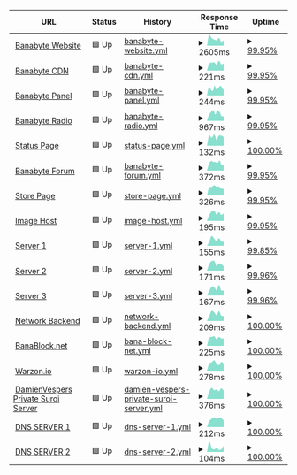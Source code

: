 <!--start: status pages-->
<!-- This summary is generated by Upptime (https://github.com/upptime/upptime) -->
<!-- Do not edit this manually, your changes will be overwritten -->
<!-- prettier-ignore -->
| URL | Status | History | Response Time | Uptime |
| --- | ------ | ------- | ------------- | ------ |
| <img alt="" src="https://icons.duckduckgo.com/ip3/banabyte.com.ico" height="13"> [Banabyte Website](https://Banabyte.com) | 🟩 Up | [banabyte-website.yml](https://github.com/Banabyte/status.banabyte.com/commits/HEAD/history/banabyte-website.yml) | <details><summary><img alt="Response time graph" src="./graphs/banabyte-website/response-time-week.png" height="20"> 2605ms</summary><br><a href="https://status.banabyte.com/history/banabyte-website"><img alt="Response time 453" src="https://img.shields.io/endpoint?url=https%3A%2F%2Fraw.githubusercontent.com%2FBanabyte%2Fstatus.banabyte.com%2FHEAD%2Fapi%2Fbanabyte-website%2Fresponse-time.json"></a><br><a href="https://status.banabyte.com/history/banabyte-website"><img alt="24-hour response time 7322" src="https://img.shields.io/endpoint?url=https%3A%2F%2Fraw.githubusercontent.com%2FBanabyte%2Fstatus.banabyte.com%2FHEAD%2Fapi%2Fbanabyte-website%2Fresponse-time-day.json"></a><br><a href="https://status.banabyte.com/history/banabyte-website"><img alt="7-day response time 2605" src="https://img.shields.io/endpoint?url=https%3A%2F%2Fraw.githubusercontent.com%2FBanabyte%2Fstatus.banabyte.com%2FHEAD%2Fapi%2Fbanabyte-website%2Fresponse-time-week.json"></a><br><a href="https://status.banabyte.com/history/banabyte-website"><img alt="30-day response time 754" src="https://img.shields.io/endpoint?url=https%3A%2F%2Fraw.githubusercontent.com%2FBanabyte%2Fstatus.banabyte.com%2FHEAD%2Fapi%2Fbanabyte-website%2Fresponse-time-month.json"></a><br><a href="https://status.banabyte.com/history/banabyte-website"><img alt="1-year response time 453" src="https://img.shields.io/endpoint?url=https%3A%2F%2Fraw.githubusercontent.com%2FBanabyte%2Fstatus.banabyte.com%2FHEAD%2Fapi%2Fbanabyte-website%2Fresponse-time-year.json"></a></details> | <details><summary><a href="https://status.banabyte.com/history/banabyte-website">99.95%</a></summary><a href="https://status.banabyte.com/history/banabyte-website"><img alt="All-time uptime 96.77%" src="https://img.shields.io/endpoint?url=https%3A%2F%2Fraw.githubusercontent.com%2FBanabyte%2Fstatus.banabyte.com%2FHEAD%2Fapi%2Fbanabyte-website%2Fuptime.json"></a><br><a href="https://status.banabyte.com/history/banabyte-website"><img alt="24-hour uptime 99.62%" src="https://img.shields.io/endpoint?url=https%3A%2F%2Fraw.githubusercontent.com%2FBanabyte%2Fstatus.banabyte.com%2FHEAD%2Fapi%2Fbanabyte-website%2Fuptime-day.json"></a><br><a href="https://status.banabyte.com/history/banabyte-website"><img alt="7-day uptime 99.95%" src="https://img.shields.io/endpoint?url=https%3A%2F%2Fraw.githubusercontent.com%2FBanabyte%2Fstatus.banabyte.com%2FHEAD%2Fapi%2Fbanabyte-website%2Fuptime-week.json"></a><br><a href="https://status.banabyte.com/history/banabyte-website"><img alt="30-day uptime 99.51%" src="https://img.shields.io/endpoint?url=https%3A%2F%2Fraw.githubusercontent.com%2FBanabyte%2Fstatus.banabyte.com%2FHEAD%2Fapi%2Fbanabyte-website%2Fuptime-month.json"></a><br><a href="https://status.banabyte.com/history/banabyte-website"><img alt="1-year uptime 96.77%" src="https://img.shields.io/endpoint?url=https%3A%2F%2Fraw.githubusercontent.com%2FBanabyte%2Fstatus.banabyte.com%2FHEAD%2Fapi%2Fbanabyte-website%2Fuptime-year.json"></a></details>
| <img alt="" src="https://icons.duckduckgo.com/ip3/cdn.banabyte.com.ico" height="13"> [Banabyte CDN](https://cdn.banabyte.com) | 🟩 Up | [banabyte-cdn.yml](https://github.com/Banabyte/status.banabyte.com/commits/HEAD/history/banabyte-cdn.yml) | <details><summary><img alt="Response time graph" src="./graphs/banabyte-cdn/response-time-week.png" height="20"> 221ms</summary><br><a href="https://status.banabyte.com/history/banabyte-cdn"><img alt="Response time 335" src="https://img.shields.io/endpoint?url=https%3A%2F%2Fraw.githubusercontent.com%2FBanabyte%2Fstatus.banabyte.com%2FHEAD%2Fapi%2Fbanabyte-cdn%2Fresponse-time.json"></a><br><a href="https://status.banabyte.com/history/banabyte-cdn"><img alt="24-hour response time 204" src="https://img.shields.io/endpoint?url=https%3A%2F%2Fraw.githubusercontent.com%2FBanabyte%2Fstatus.banabyte.com%2FHEAD%2Fapi%2Fbanabyte-cdn%2Fresponse-time-day.json"></a><br><a href="https://status.banabyte.com/history/banabyte-cdn"><img alt="7-day response time 221" src="https://img.shields.io/endpoint?url=https%3A%2F%2Fraw.githubusercontent.com%2FBanabyte%2Fstatus.banabyte.com%2FHEAD%2Fapi%2Fbanabyte-cdn%2Fresponse-time-week.json"></a><br><a href="https://status.banabyte.com/history/banabyte-cdn"><img alt="30-day response time 221" src="https://img.shields.io/endpoint?url=https%3A%2F%2Fraw.githubusercontent.com%2FBanabyte%2Fstatus.banabyte.com%2FHEAD%2Fapi%2Fbanabyte-cdn%2Fresponse-time-month.json"></a><br><a href="https://status.banabyte.com/history/banabyte-cdn"><img alt="1-year response time 335" src="https://img.shields.io/endpoint?url=https%3A%2F%2Fraw.githubusercontent.com%2FBanabyte%2Fstatus.banabyte.com%2FHEAD%2Fapi%2Fbanabyte-cdn%2Fresponse-time-year.json"></a></details> | <details><summary><a href="https://status.banabyte.com/history/banabyte-cdn">99.95%</a></summary><a href="https://status.banabyte.com/history/banabyte-cdn"><img alt="All-time uptime 99.35%" src="https://img.shields.io/endpoint?url=https%3A%2F%2Fraw.githubusercontent.com%2FBanabyte%2Fstatus.banabyte.com%2FHEAD%2Fapi%2Fbanabyte-cdn%2Fuptime.json"></a><br><a href="https://status.banabyte.com/history/banabyte-cdn"><img alt="24-hour uptime 99.62%" src="https://img.shields.io/endpoint?url=https%3A%2F%2Fraw.githubusercontent.com%2FBanabyte%2Fstatus.banabyte.com%2FHEAD%2Fapi%2Fbanabyte-cdn%2Fuptime-day.json"></a><br><a href="https://status.banabyte.com/history/banabyte-cdn"><img alt="7-day uptime 99.95%" src="https://img.shields.io/endpoint?url=https%3A%2F%2Fraw.githubusercontent.com%2FBanabyte%2Fstatus.banabyte.com%2FHEAD%2Fapi%2Fbanabyte-cdn%2Fuptime-week.json"></a><br><a href="https://status.banabyte.com/history/banabyte-cdn"><img alt="30-day uptime 99.53%" src="https://img.shields.io/endpoint?url=https%3A%2F%2Fraw.githubusercontent.com%2FBanabyte%2Fstatus.banabyte.com%2FHEAD%2Fapi%2Fbanabyte-cdn%2Fuptime-month.json"></a><br><a href="https://status.banabyte.com/history/banabyte-cdn"><img alt="1-year uptime 99.35%" src="https://img.shields.io/endpoint?url=https%3A%2F%2Fraw.githubusercontent.com%2FBanabyte%2Fstatus.banabyte.com%2FHEAD%2Fapi%2Fbanabyte-cdn%2Fuptime-year.json"></a></details>
| <img alt="" src="https://icons.duckduckgo.com/ip3/panel.banabyte.com.ico" height="13"> [Banabyte Panel](https://panel.banabyte.com) | 🟩 Up | [banabyte-panel.yml](https://github.com/Banabyte/status.banabyte.com/commits/HEAD/history/banabyte-panel.yml) | <details><summary><img alt="Response time graph" src="./graphs/banabyte-panel/response-time-week.png" height="20"> 244ms</summary><br><a href="https://status.banabyte.com/history/banabyte-panel"><img alt="Response time 472" src="https://img.shields.io/endpoint?url=https%3A%2F%2Fraw.githubusercontent.com%2FBanabyte%2Fstatus.banabyte.com%2FHEAD%2Fapi%2Fbanabyte-panel%2Fresponse-time.json"></a><br><a href="https://status.banabyte.com/history/banabyte-panel"><img alt="24-hour response time 201" src="https://img.shields.io/endpoint?url=https%3A%2F%2Fraw.githubusercontent.com%2FBanabyte%2Fstatus.banabyte.com%2FHEAD%2Fapi%2Fbanabyte-panel%2Fresponse-time-day.json"></a><br><a href="https://status.banabyte.com/history/banabyte-panel"><img alt="7-day response time 244" src="https://img.shields.io/endpoint?url=https%3A%2F%2Fraw.githubusercontent.com%2FBanabyte%2Fstatus.banabyte.com%2FHEAD%2Fapi%2Fbanabyte-panel%2Fresponse-time-week.json"></a><br><a href="https://status.banabyte.com/history/banabyte-panel"><img alt="30-day response time 243" src="https://img.shields.io/endpoint?url=https%3A%2F%2Fraw.githubusercontent.com%2FBanabyte%2Fstatus.banabyte.com%2FHEAD%2Fapi%2Fbanabyte-panel%2Fresponse-time-month.json"></a><br><a href="https://status.banabyte.com/history/banabyte-panel"><img alt="1-year response time 472" src="https://img.shields.io/endpoint?url=https%3A%2F%2Fraw.githubusercontent.com%2FBanabyte%2Fstatus.banabyte.com%2FHEAD%2Fapi%2Fbanabyte-panel%2Fresponse-time-year.json"></a></details> | <details><summary><a href="https://status.banabyte.com/history/banabyte-panel">99.95%</a></summary><a href="https://status.banabyte.com/history/banabyte-panel"><img alt="All-time uptime 98.93%" src="https://img.shields.io/endpoint?url=https%3A%2F%2Fraw.githubusercontent.com%2FBanabyte%2Fstatus.banabyte.com%2FHEAD%2Fapi%2Fbanabyte-panel%2Fuptime.json"></a><br><a href="https://status.banabyte.com/history/banabyte-panel"><img alt="24-hour uptime 99.65%" src="https://img.shields.io/endpoint?url=https%3A%2F%2Fraw.githubusercontent.com%2FBanabyte%2Fstatus.banabyte.com%2FHEAD%2Fapi%2Fbanabyte-panel%2Fuptime-day.json"></a><br><a href="https://status.banabyte.com/history/banabyte-panel"><img alt="7-day uptime 99.95%" src="https://img.shields.io/endpoint?url=https%3A%2F%2Fraw.githubusercontent.com%2FBanabyte%2Fstatus.banabyte.com%2FHEAD%2Fapi%2Fbanabyte-panel%2Fuptime-week.json"></a><br><a href="https://status.banabyte.com/history/banabyte-panel"><img alt="30-day uptime 99.56%" src="https://img.shields.io/endpoint?url=https%3A%2F%2Fraw.githubusercontent.com%2FBanabyte%2Fstatus.banabyte.com%2FHEAD%2Fapi%2Fbanabyte-panel%2Fuptime-month.json"></a><br><a href="https://status.banabyte.com/history/banabyte-panel"><img alt="1-year uptime 98.93%" src="https://img.shields.io/endpoint?url=https%3A%2F%2Fraw.githubusercontent.com%2FBanabyte%2Fstatus.banabyte.com%2FHEAD%2Fapi%2Fbanabyte-panel%2Fuptime-year.json"></a></details>
| <img alt="" src="https://icons.duckduckgo.com/ip3/radio.banabyte.com.ico" height="13"> [Banabyte Radio](https://radio.banabyte.com) | 🟩 Up | [banabyte-radio.yml](https://github.com/Banabyte/status.banabyte.com/commits/HEAD/history/banabyte-radio.yml) | <details><summary><img alt="Response time graph" src="./graphs/banabyte-radio/response-time-week.png" height="20"> 967ms</summary><br><a href="https://status.banabyte.com/history/banabyte-radio"><img alt="Response time 451" src="https://img.shields.io/endpoint?url=https%3A%2F%2Fraw.githubusercontent.com%2FBanabyte%2Fstatus.banabyte.com%2FHEAD%2Fapi%2Fbanabyte-radio%2Fresponse-time.json"></a><br><a href="https://status.banabyte.com/history/banabyte-radio"><img alt="24-hour response time 2037" src="https://img.shields.io/endpoint?url=https%3A%2F%2Fraw.githubusercontent.com%2FBanabyte%2Fstatus.banabyte.com%2FHEAD%2Fapi%2Fbanabyte-radio%2Fresponse-time-day.json"></a><br><a href="https://status.banabyte.com/history/banabyte-radio"><img alt="7-day response time 967" src="https://img.shields.io/endpoint?url=https%3A%2F%2Fraw.githubusercontent.com%2FBanabyte%2Fstatus.banabyte.com%2FHEAD%2Fapi%2Fbanabyte-radio%2Fresponse-time-week.json"></a><br><a href="https://status.banabyte.com/history/banabyte-radio"><img alt="30-day response time 520" src="https://img.shields.io/endpoint?url=https%3A%2F%2Fraw.githubusercontent.com%2FBanabyte%2Fstatus.banabyte.com%2FHEAD%2Fapi%2Fbanabyte-radio%2Fresponse-time-month.json"></a><br><a href="https://status.banabyte.com/history/banabyte-radio"><img alt="1-year response time 451" src="https://img.shields.io/endpoint?url=https%3A%2F%2Fraw.githubusercontent.com%2FBanabyte%2Fstatus.banabyte.com%2FHEAD%2Fapi%2Fbanabyte-radio%2Fresponse-time-year.json"></a></details> | <details><summary><a href="https://status.banabyte.com/history/banabyte-radio">99.95%</a></summary><a href="https://status.banabyte.com/history/banabyte-radio"><img alt="All-time uptime 99.71%" src="https://img.shields.io/endpoint?url=https%3A%2F%2Fraw.githubusercontent.com%2FBanabyte%2Fstatus.banabyte.com%2FHEAD%2Fapi%2Fbanabyte-radio%2Fuptime.json"></a><br><a href="https://status.banabyte.com/history/banabyte-radio"><img alt="24-hour uptime 99.65%" src="https://img.shields.io/endpoint?url=https%3A%2F%2Fraw.githubusercontent.com%2FBanabyte%2Fstatus.banabyte.com%2FHEAD%2Fapi%2Fbanabyte-radio%2Fuptime-day.json"></a><br><a href="https://status.banabyte.com/history/banabyte-radio"><img alt="7-day uptime 99.95%" src="https://img.shields.io/endpoint?url=https%3A%2F%2Fraw.githubusercontent.com%2FBanabyte%2Fstatus.banabyte.com%2FHEAD%2Fapi%2Fbanabyte-radio%2Fuptime-week.json"></a><br><a href="https://status.banabyte.com/history/banabyte-radio"><img alt="30-day uptime 99.57%" src="https://img.shields.io/endpoint?url=https%3A%2F%2Fraw.githubusercontent.com%2FBanabyte%2Fstatus.banabyte.com%2FHEAD%2Fapi%2Fbanabyte-radio%2Fuptime-month.json"></a><br><a href="https://status.banabyte.com/history/banabyte-radio"><img alt="1-year uptime 99.71%" src="https://img.shields.io/endpoint?url=https%3A%2F%2Fraw.githubusercontent.com%2FBanabyte%2Fstatus.banabyte.com%2FHEAD%2Fapi%2Fbanabyte-radio%2Fuptime-year.json"></a></details>
| <img alt="" src="https://icons.duckduckgo.com/ip3/status.banabyte.com.ico" height="13"> [Status Page](https://status.banabyte.com) | 🟩 Up | [status-page.yml](https://github.com/Banabyte/status.banabyte.com/commits/HEAD/history/status-page.yml) | <details><summary><img alt="Response time graph" src="./graphs/status-page/response-time-week.png" height="20"> 132ms</summary><br><a href="https://status.banabyte.com/history/status-page"><img alt="Response time 125" src="https://img.shields.io/endpoint?url=https%3A%2F%2Fraw.githubusercontent.com%2FBanabyte%2Fstatus.banabyte.com%2FHEAD%2Fapi%2Fstatus-page%2Fresponse-time.json"></a><br><a href="https://status.banabyte.com/history/status-page"><img alt="24-hour response time 164" src="https://img.shields.io/endpoint?url=https%3A%2F%2Fraw.githubusercontent.com%2FBanabyte%2Fstatus.banabyte.com%2FHEAD%2Fapi%2Fstatus-page%2Fresponse-time-day.json"></a><br><a href="https://status.banabyte.com/history/status-page"><img alt="7-day response time 132" src="https://img.shields.io/endpoint?url=https%3A%2F%2Fraw.githubusercontent.com%2FBanabyte%2Fstatus.banabyte.com%2FHEAD%2Fapi%2Fstatus-page%2Fresponse-time-week.json"></a><br><a href="https://status.banabyte.com/history/status-page"><img alt="30-day response time 121" src="https://img.shields.io/endpoint?url=https%3A%2F%2Fraw.githubusercontent.com%2FBanabyte%2Fstatus.banabyte.com%2FHEAD%2Fapi%2Fstatus-page%2Fresponse-time-month.json"></a><br><a href="https://status.banabyte.com/history/status-page"><img alt="1-year response time 125" src="https://img.shields.io/endpoint?url=https%3A%2F%2Fraw.githubusercontent.com%2FBanabyte%2Fstatus.banabyte.com%2FHEAD%2Fapi%2Fstatus-page%2Fresponse-time-year.json"></a></details> | <details><summary><a href="https://status.banabyte.com/history/status-page">100.00%</a></summary><a href="https://status.banabyte.com/history/status-page"><img alt="All-time uptime 100.00%" src="https://img.shields.io/endpoint?url=https%3A%2F%2Fraw.githubusercontent.com%2FBanabyte%2Fstatus.banabyte.com%2FHEAD%2Fapi%2Fstatus-page%2Fuptime.json"></a><br><a href="https://status.banabyte.com/history/status-page"><img alt="24-hour uptime 100.00%" src="https://img.shields.io/endpoint?url=https%3A%2F%2Fraw.githubusercontent.com%2FBanabyte%2Fstatus.banabyte.com%2FHEAD%2Fapi%2Fstatus-page%2Fuptime-day.json"></a><br><a href="https://status.banabyte.com/history/status-page"><img alt="7-day uptime 100.00%" src="https://img.shields.io/endpoint?url=https%3A%2F%2Fraw.githubusercontent.com%2FBanabyte%2Fstatus.banabyte.com%2FHEAD%2Fapi%2Fstatus-page%2Fuptime-week.json"></a><br><a href="https://status.banabyte.com/history/status-page"><img alt="30-day uptime 100.00%" src="https://img.shields.io/endpoint?url=https%3A%2F%2Fraw.githubusercontent.com%2FBanabyte%2Fstatus.banabyte.com%2FHEAD%2Fapi%2Fstatus-page%2Fuptime-month.json"></a><br><a href="https://status.banabyte.com/history/status-page"><img alt="1-year uptime 100.00%" src="https://img.shields.io/endpoint?url=https%3A%2F%2Fraw.githubusercontent.com%2FBanabyte%2Fstatus.banabyte.com%2FHEAD%2Fapi%2Fstatus-page%2Fuptime-year.json"></a></details>
| <img alt="" src="https://icons.duckduckgo.com/ip3/forum.banabyte.com.ico" height="13"> [Banabyte Forum](https://forum.banabyte.com) | 🟩 Up | [banabyte-forum.yml](https://github.com/Banabyte/status.banabyte.com/commits/HEAD/history/banabyte-forum.yml) | <details><summary><img alt="Response time graph" src="./graphs/banabyte-forum/response-time-week.png" height="20"> 372ms</summary><br><a href="https://status.banabyte.com/history/banabyte-forum"><img alt="Response time 977" src="https://img.shields.io/endpoint?url=https%3A%2F%2Fraw.githubusercontent.com%2FBanabyte%2Fstatus.banabyte.com%2FHEAD%2Fapi%2Fbanabyte-forum%2Fresponse-time.json"></a><br><a href="https://status.banabyte.com/history/banabyte-forum"><img alt="24-hour response time 315" src="https://img.shields.io/endpoint?url=https%3A%2F%2Fraw.githubusercontent.com%2FBanabyte%2Fstatus.banabyte.com%2FHEAD%2Fapi%2Fbanabyte-forum%2Fresponse-time-day.json"></a><br><a href="https://status.banabyte.com/history/banabyte-forum"><img alt="7-day response time 372" src="https://img.shields.io/endpoint?url=https%3A%2F%2Fraw.githubusercontent.com%2FBanabyte%2Fstatus.banabyte.com%2FHEAD%2Fapi%2Fbanabyte-forum%2Fresponse-time-week.json"></a><br><a href="https://status.banabyte.com/history/banabyte-forum"><img alt="30-day response time 371" src="https://img.shields.io/endpoint?url=https%3A%2F%2Fraw.githubusercontent.com%2FBanabyte%2Fstatus.banabyte.com%2FHEAD%2Fapi%2Fbanabyte-forum%2Fresponse-time-month.json"></a><br><a href="https://status.banabyte.com/history/banabyte-forum"><img alt="1-year response time 977" src="https://img.shields.io/endpoint?url=https%3A%2F%2Fraw.githubusercontent.com%2FBanabyte%2Fstatus.banabyte.com%2FHEAD%2Fapi%2Fbanabyte-forum%2Fresponse-time-year.json"></a></details> | <details><summary><a href="https://status.banabyte.com/history/banabyte-forum">99.95%</a></summary><a href="https://status.banabyte.com/history/banabyte-forum"><img alt="All-time uptime 99.27%" src="https://img.shields.io/endpoint?url=https%3A%2F%2Fraw.githubusercontent.com%2FBanabyte%2Fstatus.banabyte.com%2FHEAD%2Fapi%2Fbanabyte-forum%2Fuptime.json"></a><br><a href="https://status.banabyte.com/history/banabyte-forum"><img alt="24-hour uptime 99.65%" src="https://img.shields.io/endpoint?url=https%3A%2F%2Fraw.githubusercontent.com%2FBanabyte%2Fstatus.banabyte.com%2FHEAD%2Fapi%2Fbanabyte-forum%2Fuptime-day.json"></a><br><a href="https://status.banabyte.com/history/banabyte-forum"><img alt="7-day uptime 99.95%" src="https://img.shields.io/endpoint?url=https%3A%2F%2Fraw.githubusercontent.com%2FBanabyte%2Fstatus.banabyte.com%2FHEAD%2Fapi%2Fbanabyte-forum%2Fuptime-week.json"></a><br><a href="https://status.banabyte.com/history/banabyte-forum"><img alt="30-day uptime 99.56%" src="https://img.shields.io/endpoint?url=https%3A%2F%2Fraw.githubusercontent.com%2FBanabyte%2Fstatus.banabyte.com%2FHEAD%2Fapi%2Fbanabyte-forum%2Fuptime-month.json"></a><br><a href="https://status.banabyte.com/history/banabyte-forum"><img alt="1-year uptime 99.27%" src="https://img.shields.io/endpoint?url=https%3A%2F%2Fraw.githubusercontent.com%2FBanabyte%2Fstatus.banabyte.com%2FHEAD%2Fapi%2Fbanabyte-forum%2Fuptime-year.json"></a></details>
| <img alt="" src="https://icons.duckduckgo.com/ip3/store.banabyte.com.ico" height="13"> [Store Page](https://store.banabyte.com) | 🟩 Up | [store-page.yml](https://github.com/Banabyte/status.banabyte.com/commits/HEAD/history/store-page.yml) | <details><summary><img alt="Response time graph" src="./graphs/store-page/response-time-week.png" height="20"> 326ms</summary><br><a href="https://status.banabyte.com/history/store-page"><img alt="Response time 524" src="https://img.shields.io/endpoint?url=https%3A%2F%2Fraw.githubusercontent.com%2FBanabyte%2Fstatus.banabyte.com%2FHEAD%2Fapi%2Fstore-page%2Fresponse-time.json"></a><br><a href="https://status.banabyte.com/history/store-page"><img alt="24-hour response time 325" src="https://img.shields.io/endpoint?url=https%3A%2F%2Fraw.githubusercontent.com%2FBanabyte%2Fstatus.banabyte.com%2FHEAD%2Fapi%2Fstore-page%2Fresponse-time-day.json"></a><br><a href="https://status.banabyte.com/history/store-page"><img alt="7-day response time 326" src="https://img.shields.io/endpoint?url=https%3A%2F%2Fraw.githubusercontent.com%2FBanabyte%2Fstatus.banabyte.com%2FHEAD%2Fapi%2Fstore-page%2Fresponse-time-week.json"></a><br><a href="https://status.banabyte.com/history/store-page"><img alt="30-day response time 326" src="https://img.shields.io/endpoint?url=https%3A%2F%2Fraw.githubusercontent.com%2FBanabyte%2Fstatus.banabyte.com%2FHEAD%2Fapi%2Fstore-page%2Fresponse-time-month.json"></a><br><a href="https://status.banabyte.com/history/store-page"><img alt="1-year response time 524" src="https://img.shields.io/endpoint?url=https%3A%2F%2Fraw.githubusercontent.com%2FBanabyte%2Fstatus.banabyte.com%2FHEAD%2Fapi%2Fstore-page%2Fresponse-time-year.json"></a></details> | <details><summary><a href="https://status.banabyte.com/history/store-page">99.95%</a></summary><a href="https://status.banabyte.com/history/store-page"><img alt="All-time uptime 99.73%" src="https://img.shields.io/endpoint?url=https%3A%2F%2Fraw.githubusercontent.com%2FBanabyte%2Fstatus.banabyte.com%2FHEAD%2Fapi%2Fstore-page%2Fuptime.json"></a><br><a href="https://status.banabyte.com/history/store-page"><img alt="24-hour uptime 99.68%" src="https://img.shields.io/endpoint?url=https%3A%2F%2Fraw.githubusercontent.com%2FBanabyte%2Fstatus.banabyte.com%2FHEAD%2Fapi%2Fstore-page%2Fuptime-day.json"></a><br><a href="https://status.banabyte.com/history/store-page"><img alt="7-day uptime 99.95%" src="https://img.shields.io/endpoint?url=https%3A%2F%2Fraw.githubusercontent.com%2FBanabyte%2Fstatus.banabyte.com%2FHEAD%2Fapi%2Fstore-page%2Fuptime-week.json"></a><br><a href="https://status.banabyte.com/history/store-page"><img alt="30-day uptime 99.59%" src="https://img.shields.io/endpoint?url=https%3A%2F%2Fraw.githubusercontent.com%2FBanabyte%2Fstatus.banabyte.com%2FHEAD%2Fapi%2Fstore-page%2Fuptime-month.json"></a><br><a href="https://status.banabyte.com/history/store-page"><img alt="1-year uptime 99.73%" src="https://img.shields.io/endpoint?url=https%3A%2F%2Fraw.githubusercontent.com%2FBanabyte%2Fstatus.banabyte.com%2FHEAD%2Fapi%2Fstore-page%2Fuptime-year.json"></a></details>
| <img alt="" src="https://icons.duckduckgo.com/ip3/i.banabyte.com.ico" height="13"> [Image Host](https://i.banabyte.com) | 🟩 Up | [image-host.yml](https://github.com/Banabyte/status.banabyte.com/commits/HEAD/history/image-host.yml) | <details><summary><img alt="Response time graph" src="./graphs/image-host/response-time-week.png" height="20"> 195ms</summary><br><a href="https://status.banabyte.com/history/image-host"><img alt="Response time 456" src="https://img.shields.io/endpoint?url=https%3A%2F%2Fraw.githubusercontent.com%2FBanabyte%2Fstatus.banabyte.com%2FHEAD%2Fapi%2Fimage-host%2Fresponse-time.json"></a><br><a href="https://status.banabyte.com/history/image-host"><img alt="24-hour response time 176" src="https://img.shields.io/endpoint?url=https%3A%2F%2Fraw.githubusercontent.com%2FBanabyte%2Fstatus.banabyte.com%2FHEAD%2Fapi%2Fimage-host%2Fresponse-time-day.json"></a><br><a href="https://status.banabyte.com/history/image-host"><img alt="7-day response time 195" src="https://img.shields.io/endpoint?url=https%3A%2F%2Fraw.githubusercontent.com%2FBanabyte%2Fstatus.banabyte.com%2FHEAD%2Fapi%2Fimage-host%2Fresponse-time-week.json"></a><br><a href="https://status.banabyte.com/history/image-host"><img alt="30-day response time 645" src="https://img.shields.io/endpoint?url=https%3A%2F%2Fraw.githubusercontent.com%2FBanabyte%2Fstatus.banabyte.com%2FHEAD%2Fapi%2Fimage-host%2Fresponse-time-month.json"></a><br><a href="https://status.banabyte.com/history/image-host"><img alt="1-year response time 456" src="https://img.shields.io/endpoint?url=https%3A%2F%2Fraw.githubusercontent.com%2FBanabyte%2Fstatus.banabyte.com%2FHEAD%2Fapi%2Fimage-host%2Fresponse-time-year.json"></a></details> | <details><summary><a href="https://status.banabyte.com/history/image-host">99.95%</a></summary><a href="https://status.banabyte.com/history/image-host"><img alt="All-time uptime 99.77%" src="https://img.shields.io/endpoint?url=https%3A%2F%2Fraw.githubusercontent.com%2FBanabyte%2Fstatus.banabyte.com%2FHEAD%2Fapi%2Fimage-host%2Fuptime.json"></a><br><a href="https://status.banabyte.com/history/image-host"><img alt="24-hour uptime 99.68%" src="https://img.shields.io/endpoint?url=https%3A%2F%2Fraw.githubusercontent.com%2FBanabyte%2Fstatus.banabyte.com%2FHEAD%2Fapi%2Fimage-host%2Fuptime-day.json"></a><br><a href="https://status.banabyte.com/history/image-host"><img alt="7-day uptime 99.95%" src="https://img.shields.io/endpoint?url=https%3A%2F%2Fraw.githubusercontent.com%2FBanabyte%2Fstatus.banabyte.com%2FHEAD%2Fapi%2Fimage-host%2Fuptime-week.json"></a><br><a href="https://status.banabyte.com/history/image-host"><img alt="30-day uptime 99.67%" src="https://img.shields.io/endpoint?url=https%3A%2F%2Fraw.githubusercontent.com%2FBanabyte%2Fstatus.banabyte.com%2FHEAD%2Fapi%2Fimage-host%2Fuptime-month.json"></a><br><a href="https://status.banabyte.com/history/image-host"><img alt="1-year uptime 99.77%" src="https://img.shields.io/endpoint?url=https%3A%2F%2Fraw.githubusercontent.com%2FBanabyte%2Fstatus.banabyte.com%2FHEAD%2Fapi%2Fimage-host%2Fuptime-year.json"></a></details>
| <img alt="" src="https://icons.duckduckgo.com/ip3/co-us01.banabyte.com.ico" height="13"> [Server 1](https://co-us01.banabyte.com:2021) | 🟩 Up | [server-1.yml](https://github.com/Banabyte/status.banabyte.com/commits/HEAD/history/server-1.yml) | <details><summary><img alt="Response time graph" src="./graphs/server-1/response-time-week.png" height="20"> 155ms</summary><br><a href="https://status.banabyte.com/history/server-1"><img alt="Response time 296" src="https://img.shields.io/endpoint?url=https%3A%2F%2Fraw.githubusercontent.com%2FBanabyte%2Fstatus.banabyte.com%2FHEAD%2Fapi%2Fserver-1%2Fresponse-time.json"></a><br><a href="https://status.banabyte.com/history/server-1"><img alt="24-hour response time 141" src="https://img.shields.io/endpoint?url=https%3A%2F%2Fraw.githubusercontent.com%2FBanabyte%2Fstatus.banabyte.com%2FHEAD%2Fapi%2Fserver-1%2Fresponse-time-day.json"></a><br><a href="https://status.banabyte.com/history/server-1"><img alt="7-day response time 155" src="https://img.shields.io/endpoint?url=https%3A%2F%2Fraw.githubusercontent.com%2FBanabyte%2Fstatus.banabyte.com%2FHEAD%2Fapi%2Fserver-1%2Fresponse-time-week.json"></a><br><a href="https://status.banabyte.com/history/server-1"><img alt="30-day response time 172" src="https://img.shields.io/endpoint?url=https%3A%2F%2Fraw.githubusercontent.com%2FBanabyte%2Fstatus.banabyte.com%2FHEAD%2Fapi%2Fserver-1%2Fresponse-time-month.json"></a><br><a href="https://status.banabyte.com/history/server-1"><img alt="1-year response time 296" src="https://img.shields.io/endpoint?url=https%3A%2F%2Fraw.githubusercontent.com%2FBanabyte%2Fstatus.banabyte.com%2FHEAD%2Fapi%2Fserver-1%2Fresponse-time-year.json"></a></details> | <details><summary><a href="https://status.banabyte.com/history/server-1">99.85%</a></summary><a href="https://status.banabyte.com/history/server-1"><img alt="All-time uptime 99.85%" src="https://img.shields.io/endpoint?url=https%3A%2F%2Fraw.githubusercontent.com%2FBanabyte%2Fstatus.banabyte.com%2FHEAD%2Fapi%2Fserver-1%2Fuptime.json"></a><br><a href="https://status.banabyte.com/history/server-1"><img alt="24-hour uptime 98.94%" src="https://img.shields.io/endpoint?url=https%3A%2F%2Fraw.githubusercontent.com%2FBanabyte%2Fstatus.banabyte.com%2FHEAD%2Fapi%2Fserver-1%2Fuptime-day.json"></a><br><a href="https://status.banabyte.com/history/server-1"><img alt="7-day uptime 99.85%" src="https://img.shields.io/endpoint?url=https%3A%2F%2Fraw.githubusercontent.com%2FBanabyte%2Fstatus.banabyte.com%2FHEAD%2Fapi%2Fserver-1%2Fuptime-week.json"></a><br><a href="https://status.banabyte.com/history/server-1"><img alt="30-day uptime 99.62%" src="https://img.shields.io/endpoint?url=https%3A%2F%2Fraw.githubusercontent.com%2FBanabyte%2Fstatus.banabyte.com%2FHEAD%2Fapi%2Fserver-1%2Fuptime-month.json"></a><br><a href="https://status.banabyte.com/history/server-1"><img alt="1-year uptime 99.85%" src="https://img.shields.io/endpoint?url=https%3A%2F%2Fraw.githubusercontent.com%2FBanabyte%2Fstatus.banabyte.com%2FHEAD%2Fapi%2Fserver-1%2Fuptime-year.json"></a></details>
| <img alt="" src="https://icons.duckduckgo.com/ip3/co-us02.banabyte.com.ico" height="13"> [Server 2](https://co-us02.banabyte.com:2031) | 🟩 Up | [server-2.yml](https://github.com/Banabyte/status.banabyte.com/commits/HEAD/history/server-2.yml) | <details><summary><img alt="Response time graph" src="./graphs/server-2/response-time-week.png" height="20"> 171ms</summary><br><a href="https://status.banabyte.com/history/server-2"><img alt="Response time 240" src="https://img.shields.io/endpoint?url=https%3A%2F%2Fraw.githubusercontent.com%2FBanabyte%2Fstatus.banabyte.com%2FHEAD%2Fapi%2Fserver-2%2Fresponse-time.json"></a><br><a href="https://status.banabyte.com/history/server-2"><img alt="24-hour response time 154" src="https://img.shields.io/endpoint?url=https%3A%2F%2Fraw.githubusercontent.com%2FBanabyte%2Fstatus.banabyte.com%2FHEAD%2Fapi%2Fserver-2%2Fresponse-time-day.json"></a><br><a href="https://status.banabyte.com/history/server-2"><img alt="7-day response time 171" src="https://img.shields.io/endpoint?url=https%3A%2F%2Fraw.githubusercontent.com%2FBanabyte%2Fstatus.banabyte.com%2FHEAD%2Fapi%2Fserver-2%2Fresponse-time-week.json"></a><br><a href="https://status.banabyte.com/history/server-2"><img alt="30-day response time 263" src="https://img.shields.io/endpoint?url=https%3A%2F%2Fraw.githubusercontent.com%2FBanabyte%2Fstatus.banabyte.com%2FHEAD%2Fapi%2Fserver-2%2Fresponse-time-month.json"></a><br><a href="https://status.banabyte.com/history/server-2"><img alt="1-year response time 240" src="https://img.shields.io/endpoint?url=https%3A%2F%2Fraw.githubusercontent.com%2FBanabyte%2Fstatus.banabyte.com%2FHEAD%2Fapi%2Fserver-2%2Fresponse-time-year.json"></a></details> | <details><summary><a href="https://status.banabyte.com/history/server-2">99.96%</a></summary><a href="https://status.banabyte.com/history/server-2"><img alt="All-time uptime 99.14%" src="https://img.shields.io/endpoint?url=https%3A%2F%2Fraw.githubusercontent.com%2FBanabyte%2Fstatus.banabyte.com%2FHEAD%2Fapi%2Fserver-2%2Fuptime.json"></a><br><a href="https://status.banabyte.com/history/server-2"><img alt="24-hour uptime 99.69%" src="https://img.shields.io/endpoint?url=https%3A%2F%2Fraw.githubusercontent.com%2FBanabyte%2Fstatus.banabyte.com%2FHEAD%2Fapi%2Fserver-2%2Fuptime-day.json"></a><br><a href="https://status.banabyte.com/history/server-2"><img alt="7-day uptime 99.96%" src="https://img.shields.io/endpoint?url=https%3A%2F%2Fraw.githubusercontent.com%2FBanabyte%2Fstatus.banabyte.com%2FHEAD%2Fapi%2Fserver-2%2Fuptime-week.json"></a><br><a href="https://status.banabyte.com/history/server-2"><img alt="30-day uptime 99.65%" src="https://img.shields.io/endpoint?url=https%3A%2F%2Fraw.githubusercontent.com%2FBanabyte%2Fstatus.banabyte.com%2FHEAD%2Fapi%2Fserver-2%2Fuptime-month.json"></a><br><a href="https://status.banabyte.com/history/server-2"><img alt="1-year uptime 99.14%" src="https://img.shields.io/endpoint?url=https%3A%2F%2Fraw.githubusercontent.com%2FBanabyte%2Fstatus.banabyte.com%2FHEAD%2Fapi%2Fserver-2%2Fuptime-year.json"></a></details>
| <img alt="" src="https://icons.duckduckgo.com/ip3/co-us03.banabyte.com.ico" height="13"> [Server 3](https://co-us03.banabyte.com:2041) | 🟩 Up | [server-3.yml](https://github.com/Banabyte/status.banabyte.com/commits/HEAD/history/server-3.yml) | <details><summary><img alt="Response time graph" src="./graphs/server-3/response-time-week.png" height="20"> 167ms</summary><br><a href="https://status.banabyte.com/history/server-3"><img alt="Response time 172" src="https://img.shields.io/endpoint?url=https%3A%2F%2Fraw.githubusercontent.com%2FBanabyte%2Fstatus.banabyte.com%2FHEAD%2Fapi%2Fserver-3%2Fresponse-time.json"></a><br><a href="https://status.banabyte.com/history/server-3"><img alt="24-hour response time 147" src="https://img.shields.io/endpoint?url=https%3A%2F%2Fraw.githubusercontent.com%2FBanabyte%2Fstatus.banabyte.com%2FHEAD%2Fapi%2Fserver-3%2Fresponse-time-day.json"></a><br><a href="https://status.banabyte.com/history/server-3"><img alt="7-day response time 167" src="https://img.shields.io/endpoint?url=https%3A%2F%2Fraw.githubusercontent.com%2FBanabyte%2Fstatus.banabyte.com%2FHEAD%2Fapi%2Fserver-3%2Fresponse-time-week.json"></a><br><a href="https://status.banabyte.com/history/server-3"><img alt="30-day response time 169" src="https://img.shields.io/endpoint?url=https%3A%2F%2Fraw.githubusercontent.com%2FBanabyte%2Fstatus.banabyte.com%2FHEAD%2Fapi%2Fserver-3%2Fresponse-time-month.json"></a><br><a href="https://status.banabyte.com/history/server-3"><img alt="1-year response time 172" src="https://img.shields.io/endpoint?url=https%3A%2F%2Fraw.githubusercontent.com%2FBanabyte%2Fstatus.banabyte.com%2FHEAD%2Fapi%2Fserver-3%2Fresponse-time-year.json"></a></details> | <details><summary><a href="https://status.banabyte.com/history/server-3">99.96%</a></summary><a href="https://status.banabyte.com/history/server-3"><img alt="All-time uptime 98.67%" src="https://img.shields.io/endpoint?url=https%3A%2F%2Fraw.githubusercontent.com%2FBanabyte%2Fstatus.banabyte.com%2FHEAD%2Fapi%2Fserver-3%2Fuptime.json"></a><br><a href="https://status.banabyte.com/history/server-3"><img alt="24-hour uptime 99.69%" src="https://img.shields.io/endpoint?url=https%3A%2F%2Fraw.githubusercontent.com%2FBanabyte%2Fstatus.banabyte.com%2FHEAD%2Fapi%2Fserver-3%2Fuptime-day.json"></a><br><a href="https://status.banabyte.com/history/server-3"><img alt="7-day uptime 99.96%" src="https://img.shields.io/endpoint?url=https%3A%2F%2Fraw.githubusercontent.com%2FBanabyte%2Fstatus.banabyte.com%2FHEAD%2Fapi%2Fserver-3%2Fuptime-week.json"></a><br><a href="https://status.banabyte.com/history/server-3"><img alt="30-day uptime 94.84%" src="https://img.shields.io/endpoint?url=https%3A%2F%2Fraw.githubusercontent.com%2FBanabyte%2Fstatus.banabyte.com%2FHEAD%2Fapi%2Fserver-3%2Fuptime-month.json"></a><br><a href="https://status.banabyte.com/history/server-3"><img alt="1-year uptime 98.67%" src="https://img.shields.io/endpoint?url=https%3A%2F%2Fraw.githubusercontent.com%2FBanabyte%2Fstatus.banabyte.com%2FHEAD%2Fapi%2Fserver-3%2Fuptime-year.json"></a></details>
| <img alt="" src="https://icons.duckduckgo.com/ip3/admin.banabyte.com.ico" height="13"> [Network Backend](https://admin.banabyte.com) | 🟩 Up | [network-backend.yml](https://github.com/Banabyte/status.banabyte.com/commits/HEAD/history/network-backend.yml) | <details><summary><img alt="Response time graph" src="./graphs/network-backend/response-time-week.png" height="20"> 209ms</summary><br><a href="https://status.banabyte.com/history/network-backend"><img alt="Response time 350" src="https://img.shields.io/endpoint?url=https%3A%2F%2Fraw.githubusercontent.com%2FBanabyte%2Fstatus.banabyte.com%2FHEAD%2Fapi%2Fnetwork-backend%2Fresponse-time.json"></a><br><a href="https://status.banabyte.com/history/network-backend"><img alt="24-hour response time 272" src="https://img.shields.io/endpoint?url=https%3A%2F%2Fraw.githubusercontent.com%2FBanabyte%2Fstatus.banabyte.com%2FHEAD%2Fapi%2Fnetwork-backend%2Fresponse-time-day.json"></a><br><a href="https://status.banabyte.com/history/network-backend"><img alt="7-day response time 209" src="https://img.shields.io/endpoint?url=https%3A%2F%2Fraw.githubusercontent.com%2FBanabyte%2Fstatus.banabyte.com%2FHEAD%2Fapi%2Fnetwork-backend%2Fresponse-time-week.json"></a><br><a href="https://status.banabyte.com/history/network-backend"><img alt="30-day response time 190" src="https://img.shields.io/endpoint?url=https%3A%2F%2Fraw.githubusercontent.com%2FBanabyte%2Fstatus.banabyte.com%2FHEAD%2Fapi%2Fnetwork-backend%2Fresponse-time-month.json"></a><br><a href="https://status.banabyte.com/history/network-backend"><img alt="1-year response time 350" src="https://img.shields.io/endpoint?url=https%3A%2F%2Fraw.githubusercontent.com%2FBanabyte%2Fstatus.banabyte.com%2FHEAD%2Fapi%2Fnetwork-backend%2Fresponse-time-year.json"></a></details> | <details><summary><a href="https://status.banabyte.com/history/network-backend">100.00%</a></summary><a href="https://status.banabyte.com/history/network-backend"><img alt="All-time uptime 99.81%" src="https://img.shields.io/endpoint?url=https%3A%2F%2Fraw.githubusercontent.com%2FBanabyte%2Fstatus.banabyte.com%2FHEAD%2Fapi%2Fnetwork-backend%2Fuptime.json"></a><br><a href="https://status.banabyte.com/history/network-backend"><img alt="24-hour uptime 100.00%" src="https://img.shields.io/endpoint?url=https%3A%2F%2Fraw.githubusercontent.com%2FBanabyte%2Fstatus.banabyte.com%2FHEAD%2Fapi%2Fnetwork-backend%2Fuptime-day.json"></a><br><a href="https://status.banabyte.com/history/network-backend"><img alt="7-day uptime 100.00%" src="https://img.shields.io/endpoint?url=https%3A%2F%2Fraw.githubusercontent.com%2FBanabyte%2Fstatus.banabyte.com%2FHEAD%2Fapi%2Fnetwork-backend%2Fuptime-week.json"></a><br><a href="https://status.banabyte.com/history/network-backend"><img alt="30-day uptime 99.78%" src="https://img.shields.io/endpoint?url=https%3A%2F%2Fraw.githubusercontent.com%2FBanabyte%2Fstatus.banabyte.com%2FHEAD%2Fapi%2Fnetwork-backend%2Fuptime-month.json"></a><br><a href="https://status.banabyte.com/history/network-backend"><img alt="1-year uptime 99.81%" src="https://img.shields.io/endpoint?url=https%3A%2F%2Fraw.githubusercontent.com%2FBanabyte%2Fstatus.banabyte.com%2FHEAD%2Fapi%2Fnetwork-backend%2Fuptime-year.json"></a></details>
| <img alt="" src="https://icons.duckduckgo.com/ip3/banablock.net.ico" height="13"> [BanaBlock.net](https://banablock.net) | 🟩 Up | [bana-block-net.yml](https://github.com/Banabyte/status.banabyte.com/commits/HEAD/history/bana-block-net.yml) | <details><summary><img alt="Response time graph" src="./graphs/bana-block-net/response-time-week.png" height="20"> 225ms</summary><br><a href="https://status.banabyte.com/history/bana-block-net"><img alt="Response time 388" src="https://img.shields.io/endpoint?url=https%3A%2F%2Fraw.githubusercontent.com%2FBanabyte%2Fstatus.banabyte.com%2FHEAD%2Fapi%2Fbana-block-net%2Fresponse-time.json"></a><br><a href="https://status.banabyte.com/history/bana-block-net"><img alt="24-hour response time 193" src="https://img.shields.io/endpoint?url=https%3A%2F%2Fraw.githubusercontent.com%2FBanabyte%2Fstatus.banabyte.com%2FHEAD%2Fapi%2Fbana-block-net%2Fresponse-time-day.json"></a><br><a href="https://status.banabyte.com/history/bana-block-net"><img alt="7-day response time 225" src="https://img.shields.io/endpoint?url=https%3A%2F%2Fraw.githubusercontent.com%2FBanabyte%2Fstatus.banabyte.com%2FHEAD%2Fapi%2Fbana-block-net%2Fresponse-time-week.json"></a><br><a href="https://status.banabyte.com/history/bana-block-net"><img alt="30-day response time 573" src="https://img.shields.io/endpoint?url=https%3A%2F%2Fraw.githubusercontent.com%2FBanabyte%2Fstatus.banabyte.com%2FHEAD%2Fapi%2Fbana-block-net%2Fresponse-time-month.json"></a><br><a href="https://status.banabyte.com/history/bana-block-net"><img alt="1-year response time 388" src="https://img.shields.io/endpoint?url=https%3A%2F%2Fraw.githubusercontent.com%2FBanabyte%2Fstatus.banabyte.com%2FHEAD%2Fapi%2Fbana-block-net%2Fresponse-time-year.json"></a></details> | <details><summary><a href="https://status.banabyte.com/history/bana-block-net">100.00%</a></summary><a href="https://status.banabyte.com/history/bana-block-net"><img alt="All-time uptime 98.52%" src="https://img.shields.io/endpoint?url=https%3A%2F%2Fraw.githubusercontent.com%2FBanabyte%2Fstatus.banabyte.com%2FHEAD%2Fapi%2Fbana-block-net%2Fuptime.json"></a><br><a href="https://status.banabyte.com/history/bana-block-net"><img alt="24-hour uptime 100.00%" src="https://img.shields.io/endpoint?url=https%3A%2F%2Fraw.githubusercontent.com%2FBanabyte%2Fstatus.banabyte.com%2FHEAD%2Fapi%2Fbana-block-net%2Fuptime-day.json"></a><br><a href="https://status.banabyte.com/history/bana-block-net"><img alt="7-day uptime 100.00%" src="https://img.shields.io/endpoint?url=https%3A%2F%2Fraw.githubusercontent.com%2FBanabyte%2Fstatus.banabyte.com%2FHEAD%2Fapi%2Fbana-block-net%2Fuptime-week.json"></a><br><a href="https://status.banabyte.com/history/bana-block-net"><img alt="30-day uptime 99.79%" src="https://img.shields.io/endpoint?url=https%3A%2F%2Fraw.githubusercontent.com%2FBanabyte%2Fstatus.banabyte.com%2FHEAD%2Fapi%2Fbana-block-net%2Fuptime-month.json"></a><br><a href="https://status.banabyte.com/history/bana-block-net"><img alt="1-year uptime 98.52%" src="https://img.shields.io/endpoint?url=https%3A%2F%2Fraw.githubusercontent.com%2FBanabyte%2Fstatus.banabyte.com%2FHEAD%2Fapi%2Fbana-block-net%2Fuptime-year.json"></a></details>
| <img alt="" src="https://icons.duckduckgo.com/ip3/warzon.io.ico" height="13"> [Warzon.io](https://warzon.io) | 🟩 Up | [warzon-io.yml](https://github.com/Banabyte/status.banabyte.com/commits/HEAD/history/warzon-io.yml) | <details><summary><img alt="Response time graph" src="./graphs/warzon-io/response-time-week.png" height="20"> 278ms</summary><br><a href="https://status.banabyte.com/history/warzon-io"><img alt="Response time 382" src="https://img.shields.io/endpoint?url=https%3A%2F%2Fraw.githubusercontent.com%2FBanabyte%2Fstatus.banabyte.com%2FHEAD%2Fapi%2Fwarzon-io%2Fresponse-time.json"></a><br><a href="https://status.banabyte.com/history/warzon-io"><img alt="24-hour response time 361" src="https://img.shields.io/endpoint?url=https%3A%2F%2Fraw.githubusercontent.com%2FBanabyte%2Fstatus.banabyte.com%2FHEAD%2Fapi%2Fwarzon-io%2Fresponse-time-day.json"></a><br><a href="https://status.banabyte.com/history/warzon-io"><img alt="7-day response time 278" src="https://img.shields.io/endpoint?url=https%3A%2F%2Fraw.githubusercontent.com%2FBanabyte%2Fstatus.banabyte.com%2FHEAD%2Fapi%2Fwarzon-io%2Fresponse-time-week.json"></a><br><a href="https://status.banabyte.com/history/warzon-io"><img alt="30-day response time 654" src="https://img.shields.io/endpoint?url=https%3A%2F%2Fraw.githubusercontent.com%2FBanabyte%2Fstatus.banabyte.com%2FHEAD%2Fapi%2Fwarzon-io%2Fresponse-time-month.json"></a><br><a href="https://status.banabyte.com/history/warzon-io"><img alt="1-year response time 382" src="https://img.shields.io/endpoint?url=https%3A%2F%2Fraw.githubusercontent.com%2FBanabyte%2Fstatus.banabyte.com%2FHEAD%2Fapi%2Fwarzon-io%2Fresponse-time-year.json"></a></details> | <details><summary><a href="https://status.banabyte.com/history/warzon-io">100.00%</a></summary><a href="https://status.banabyte.com/history/warzon-io"><img alt="All-time uptime 98.66%" src="https://img.shields.io/endpoint?url=https%3A%2F%2Fraw.githubusercontent.com%2FBanabyte%2Fstatus.banabyte.com%2FHEAD%2Fapi%2Fwarzon-io%2Fuptime.json"></a><br><a href="https://status.banabyte.com/history/warzon-io"><img alt="24-hour uptime 100.00%" src="https://img.shields.io/endpoint?url=https%3A%2F%2Fraw.githubusercontent.com%2FBanabyte%2Fstatus.banabyte.com%2FHEAD%2Fapi%2Fwarzon-io%2Fuptime-day.json"></a><br><a href="https://status.banabyte.com/history/warzon-io"><img alt="7-day uptime 100.00%" src="https://img.shields.io/endpoint?url=https%3A%2F%2Fraw.githubusercontent.com%2FBanabyte%2Fstatus.banabyte.com%2FHEAD%2Fapi%2Fwarzon-io%2Fuptime-week.json"></a><br><a href="https://status.banabyte.com/history/warzon-io"><img alt="30-day uptime 99.78%" src="https://img.shields.io/endpoint?url=https%3A%2F%2Fraw.githubusercontent.com%2FBanabyte%2Fstatus.banabyte.com%2FHEAD%2Fapi%2Fwarzon-io%2Fuptime-month.json"></a><br><a href="https://status.banabyte.com/history/warzon-io"><img alt="1-year uptime 98.66%" src="https://img.shields.io/endpoint?url=https%3A%2F%2Fraw.githubusercontent.com%2FBanabyte%2Fstatus.banabyte.com%2FHEAD%2Fapi%2Fwarzon-io%2Fuptime-year.json"></a></details>
| <img alt="" src="https://icons.duckduckgo.com/ip3/dv.suroi.io.ico" height="13"> [DamienVespers Private Suroi Server](https://dv.suroi.io) | 🟩 Up | [damien-vespers-private-suroi-server.yml](https://github.com/Banabyte/status.banabyte.com/commits/HEAD/history/damien-vespers-private-suroi-server.yml) | <details><summary><img alt="Response time graph" src="./graphs/damien-vespers-private-suroi-server/response-time-week.png" height="20"> 376ms</summary><br><a href="https://status.banabyte.com/history/damien-vespers-private-suroi-server"><img alt="Response time 653" src="https://img.shields.io/endpoint?url=https%3A%2F%2Fraw.githubusercontent.com%2FBanabyte%2Fstatus.banabyte.com%2FHEAD%2Fapi%2Fdamien-vespers-private-suroi-server%2Fresponse-time.json"></a><br><a href="https://status.banabyte.com/history/damien-vespers-private-suroi-server"><img alt="24-hour response time 438" src="https://img.shields.io/endpoint?url=https%3A%2F%2Fraw.githubusercontent.com%2FBanabyte%2Fstatus.banabyte.com%2FHEAD%2Fapi%2Fdamien-vespers-private-suroi-server%2Fresponse-time-day.json"></a><br><a href="https://status.banabyte.com/history/damien-vespers-private-suroi-server"><img alt="7-day response time 376" src="https://img.shields.io/endpoint?url=https%3A%2F%2Fraw.githubusercontent.com%2FBanabyte%2Fstatus.banabyte.com%2FHEAD%2Fapi%2Fdamien-vespers-private-suroi-server%2Fresponse-time-week.json"></a><br><a href="https://status.banabyte.com/history/damien-vespers-private-suroi-server"><img alt="30-day response time 352" src="https://img.shields.io/endpoint?url=https%3A%2F%2Fraw.githubusercontent.com%2FBanabyte%2Fstatus.banabyte.com%2FHEAD%2Fapi%2Fdamien-vespers-private-suroi-server%2Fresponse-time-month.json"></a><br><a href="https://status.banabyte.com/history/damien-vespers-private-suroi-server"><img alt="1-year response time 653" src="https://img.shields.io/endpoint?url=https%3A%2F%2Fraw.githubusercontent.com%2FBanabyte%2Fstatus.banabyte.com%2FHEAD%2Fapi%2Fdamien-vespers-private-suroi-server%2Fresponse-time-year.json"></a></details> | <details><summary><a href="https://status.banabyte.com/history/damien-vespers-private-suroi-server">100.00%</a></summary><a href="https://status.banabyte.com/history/damien-vespers-private-suroi-server"><img alt="All-time uptime 34.75%" src="https://img.shields.io/endpoint?url=https%3A%2F%2Fraw.githubusercontent.com%2FBanabyte%2Fstatus.banabyte.com%2FHEAD%2Fapi%2Fdamien-vespers-private-suroi-server%2Fuptime.json"></a><br><a href="https://status.banabyte.com/history/damien-vespers-private-suroi-server"><img alt="24-hour uptime 100.00%" src="https://img.shields.io/endpoint?url=https%3A%2F%2Fraw.githubusercontent.com%2FBanabyte%2Fstatus.banabyte.com%2FHEAD%2Fapi%2Fdamien-vespers-private-suroi-server%2Fuptime-day.json"></a><br><a href="https://status.banabyte.com/history/damien-vespers-private-suroi-server"><img alt="7-day uptime 100.00%" src="https://img.shields.io/endpoint?url=https%3A%2F%2Fraw.githubusercontent.com%2FBanabyte%2Fstatus.banabyte.com%2FHEAD%2Fapi%2Fdamien-vespers-private-suroi-server%2Fuptime-week.json"></a><br><a href="https://status.banabyte.com/history/damien-vespers-private-suroi-server"><img alt="30-day uptime 99.77%" src="https://img.shields.io/endpoint?url=https%3A%2F%2Fraw.githubusercontent.com%2FBanabyte%2Fstatus.banabyte.com%2FHEAD%2Fapi%2Fdamien-vespers-private-suroi-server%2Fuptime-month.json"></a><br><a href="https://status.banabyte.com/history/damien-vespers-private-suroi-server"><img alt="1-year uptime 34.75%" src="https://img.shields.io/endpoint?url=https%3A%2F%2Fraw.githubusercontent.com%2FBanabyte%2Fstatus.banabyte.com%2FHEAD%2Fapi%2Fdamien-vespers-private-suroi-server%2Fuptime-year.json"></a></details>
| <img alt="" src="https://icons.duckduckgo.com/ip3/1.1.1.1.ico" height="13"> [DNS SERVER 1](https://1.1.1.1) | 🟩 Up | [dns-server-1.yml](https://github.com/Banabyte/status.banabyte.com/commits/HEAD/history/dns-server-1.yml) | <details><summary><img alt="Response time graph" src="./graphs/dns-server-1/response-time-week.png" height="20"> 212ms</summary><br><a href="https://status.banabyte.com/history/dns-server-1"><img alt="Response time 77" src="https://img.shields.io/endpoint?url=https%3A%2F%2Fraw.githubusercontent.com%2FBanabyte%2Fstatus.banabyte.com%2FHEAD%2Fapi%2Fdns-server-1%2Fresponse-time.json"></a><br><a href="https://status.banabyte.com/history/dns-server-1"><img alt="24-hour response time 133" src="https://img.shields.io/endpoint?url=https%3A%2F%2Fraw.githubusercontent.com%2FBanabyte%2Fstatus.banabyte.com%2FHEAD%2Fapi%2Fdns-server-1%2Fresponse-time-day.json"></a><br><a href="https://status.banabyte.com/history/dns-server-1"><img alt="7-day response time 212" src="https://img.shields.io/endpoint?url=https%3A%2F%2Fraw.githubusercontent.com%2FBanabyte%2Fstatus.banabyte.com%2FHEAD%2Fapi%2Fdns-server-1%2Fresponse-time-week.json"></a><br><a href="https://status.banabyte.com/history/dns-server-1"><img alt="30-day response time 161" src="https://img.shields.io/endpoint?url=https%3A%2F%2Fraw.githubusercontent.com%2FBanabyte%2Fstatus.banabyte.com%2FHEAD%2Fapi%2Fdns-server-1%2Fresponse-time-month.json"></a><br><a href="https://status.banabyte.com/history/dns-server-1"><img alt="1-year response time 77" src="https://img.shields.io/endpoint?url=https%3A%2F%2Fraw.githubusercontent.com%2FBanabyte%2Fstatus.banabyte.com%2FHEAD%2Fapi%2Fdns-server-1%2Fresponse-time-year.json"></a></details> | <details><summary><a href="https://status.banabyte.com/history/dns-server-1">100.00%</a></summary><a href="https://status.banabyte.com/history/dns-server-1"><img alt="All-time uptime 100.00%" src="https://img.shields.io/endpoint?url=https%3A%2F%2Fraw.githubusercontent.com%2FBanabyte%2Fstatus.banabyte.com%2FHEAD%2Fapi%2Fdns-server-1%2Fuptime.json"></a><br><a href="https://status.banabyte.com/history/dns-server-1"><img alt="24-hour uptime 100.00%" src="https://img.shields.io/endpoint?url=https%3A%2F%2Fraw.githubusercontent.com%2FBanabyte%2Fstatus.banabyte.com%2FHEAD%2Fapi%2Fdns-server-1%2Fuptime-day.json"></a><br><a href="https://status.banabyte.com/history/dns-server-1"><img alt="7-day uptime 100.00%" src="https://img.shields.io/endpoint?url=https%3A%2F%2Fraw.githubusercontent.com%2FBanabyte%2Fstatus.banabyte.com%2FHEAD%2Fapi%2Fdns-server-1%2Fuptime-week.json"></a><br><a href="https://status.banabyte.com/history/dns-server-1"><img alt="30-day uptime 100.00%" src="https://img.shields.io/endpoint?url=https%3A%2F%2Fraw.githubusercontent.com%2FBanabyte%2Fstatus.banabyte.com%2FHEAD%2Fapi%2Fdns-server-1%2Fuptime-month.json"></a><br><a href="https://status.banabyte.com/history/dns-server-1"><img alt="1-year uptime 100.00%" src="https://img.shields.io/endpoint?url=https%3A%2F%2Fraw.githubusercontent.com%2FBanabyte%2Fstatus.banabyte.com%2FHEAD%2Fapi%2Fdns-server-1%2Fuptime-year.json"></a></details>
| <img alt="" src="https://icons.duckduckgo.com/ip3/dns.google.ico" height="13"> [DNS SERVER 2](https://dns.google) | 🟩 Up | [dns-server-2.yml](https://github.com/Banabyte/status.banabyte.com/commits/HEAD/history/dns-server-2.yml) | <details><summary><img alt="Response time graph" src="./graphs/dns-server-2/response-time-week.png" height="20"> 104ms</summary><br><a href="https://status.banabyte.com/history/dns-server-2"><img alt="Response time 120" src="https://img.shields.io/endpoint?url=https%3A%2F%2Fraw.githubusercontent.com%2FBanabyte%2Fstatus.banabyte.com%2FHEAD%2Fapi%2Fdns-server-2%2Fresponse-time.json"></a><br><a href="https://status.banabyte.com/history/dns-server-2"><img alt="24-hour response time 47" src="https://img.shields.io/endpoint?url=https%3A%2F%2Fraw.githubusercontent.com%2FBanabyte%2Fstatus.banabyte.com%2FHEAD%2Fapi%2Fdns-server-2%2Fresponse-time-day.json"></a><br><a href="https://status.banabyte.com/history/dns-server-2"><img alt="7-day response time 104" src="https://img.shields.io/endpoint?url=https%3A%2F%2Fraw.githubusercontent.com%2FBanabyte%2Fstatus.banabyte.com%2FHEAD%2Fapi%2Fdns-server-2%2Fresponse-time-week.json"></a><br><a href="https://status.banabyte.com/history/dns-server-2"><img alt="30-day response time 93" src="https://img.shields.io/endpoint?url=https%3A%2F%2Fraw.githubusercontent.com%2FBanabyte%2Fstatus.banabyte.com%2FHEAD%2Fapi%2Fdns-server-2%2Fresponse-time-month.json"></a><br><a href="https://status.banabyte.com/history/dns-server-2"><img alt="1-year response time 120" src="https://img.shields.io/endpoint?url=https%3A%2F%2Fraw.githubusercontent.com%2FBanabyte%2Fstatus.banabyte.com%2FHEAD%2Fapi%2Fdns-server-2%2Fresponse-time-year.json"></a></details> | <details><summary><a href="https://status.banabyte.com/history/dns-server-2">100.00%</a></summary><a href="https://status.banabyte.com/history/dns-server-2"><img alt="All-time uptime 100.00%" src="https://img.shields.io/endpoint?url=https%3A%2F%2Fraw.githubusercontent.com%2FBanabyte%2Fstatus.banabyte.com%2FHEAD%2Fapi%2Fdns-server-2%2Fuptime.json"></a><br><a href="https://status.banabyte.com/history/dns-server-2"><img alt="24-hour uptime 100.00%" src="https://img.shields.io/endpoint?url=https%3A%2F%2Fraw.githubusercontent.com%2FBanabyte%2Fstatus.banabyte.com%2FHEAD%2Fapi%2Fdns-server-2%2Fuptime-day.json"></a><br><a href="https://status.banabyte.com/history/dns-server-2"><img alt="7-day uptime 100.00%" src="https://img.shields.io/endpoint?url=https%3A%2F%2Fraw.githubusercontent.com%2FBanabyte%2Fstatus.banabyte.com%2FHEAD%2Fapi%2Fdns-server-2%2Fuptime-week.json"></a><br><a href="https://status.banabyte.com/history/dns-server-2"><img alt="30-day uptime 100.00%" src="https://img.shields.io/endpoint?url=https%3A%2F%2Fraw.githubusercontent.com%2FBanabyte%2Fstatus.banabyte.com%2FHEAD%2Fapi%2Fdns-server-2%2Fuptime-month.json"></a><br><a href="https://status.banabyte.com/history/dns-server-2"><img alt="1-year uptime 100.00%" src="https://img.shields.io/endpoint?url=https%3A%2F%2Fraw.githubusercontent.com%2FBanabyte%2Fstatus.banabyte.com%2FHEAD%2Fapi%2Fdns-server-2%2Fuptime-year.json"></a></details>

<!--end: status pages-->
